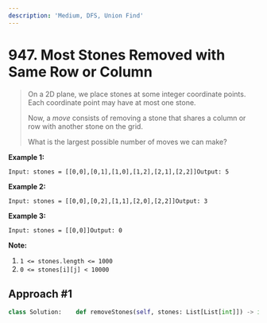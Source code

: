 ```yaml
---
description: 'Medium, DFS, Union Find'
---
```


# 947. Most Stones Removed with Same Row or Column

> On a 2D plane, we place stones at some integer coordinate points.  Each coordinate point may have at most one stone.
>
> Now, a _move_ consists of removing a stone that shares a column or row with another stone on the grid.
>
> What is the largest possible number of moves we can make?

**Example 1:**

```text
Input: stones = [[0,0],[0,1],[1,0],[1,2],[2,1],[2,2]]Output: 5
```

**Example 2:**

```text
Input: stones = [[0,0],[0,2],[1,1],[2,0],[2,2]]Output: 3
```

**Example 3:**

```text
Input: stones = [[0,0]]Output: 0
```

**Note:**

1. `1 <= stones.length <= 1000`
2. `0 <= stones[i][j] < 10000`

## Approach \#1

```python
class Solution:    def removeStones(self, stones: List[List[int]]) -> int:                def dfs(i, j):            points.discard((i, j))            for c in row[i]:                if (i, c) in points:                    dfs(i, c)            for r in col[j]:                if (r, j) in points:                    dfs(r, j)                                points = { (i, j) for i, j in stones }                row = collections.defaultdict(list)        col = collections.defaultdict(list)        island = 0                for i, j in stones:            row[i].append(j)            col[j].append(i)                # 在所有待移动石头中开始dfs        for i, j in stones:            if (i, j) in points:                dfs(i, j)                island += 1                return len(stones) - island
```

